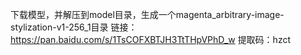 下载模型，并解压到model目录，生成一个magenta_arbitrary-image-stylization-v1-256_1目录
链接：https://pan.baidu.com/s/1TsCOFXBTJH3TtTHpVPhD_w 
提取码：hzct 
